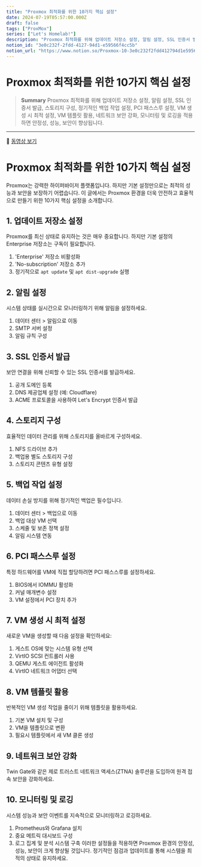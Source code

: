 ```yaml
---
title: "Proxmox 최적화를 위한 10가지 핵심 설정"
date: 2024-07-19T05:57:00.000Z
draft: false
tags: ["ProxMox"]
series: ["Let's Homelab!"]
description: "Proxmox 최적화를 위해 업데이트 저장소 설정, 알림 설정, SSL 인증서 발급, 스토리지 구성, 정기적인 백업 작업 설정, PCI 패스스루 설정, VM 생성 시 최적 설정, VM 템플릿 활용, 네트워크 보안 강화, 모니터링 및 로깅을 적용하면 안정성, 성능, 보안이 향상됩니다."
notion_id: "3e0c232f-2fdd-4127-94d1-e59566f4cc5b"
notion_url: "https://www.notion.so/Proxmox-10-3e0c232f2fdd412794d1e59566f4cc5b"
---
```


# Proxmox 최적화를 위한 10가지 핵심 설정

> **Summary**
> Proxmox 최적화를 위해 업데이트 저장소 설정, 알림 설정, SSL 인증서 발급, 스토리지 구성, 정기적인 백업 작업 설정, PCI 패스스루 설정, VM 생성 시 최적 설정, VM 템플릿 활용, 네트워크 보안 강화, 모니터링 및 로깅을 적용하면 안정성, 성능, 보안이 향상됩니다.

---

🎥 [동영상 보기](https://www.youtube.com/watch?v=VAJWUZ3sTSI)

# Proxmox 최적화를 위한 10가지 핵심 설정

Proxmox는 강력한 하이퍼바이저 플랫폼입니다. 하지만 기본 설정만으로는 최적의 성능과 보안을 보장하기 어렵습니다. 이 글에서는 Proxmox 환경을 더욱 안전하고 효율적으로 만들기 위한 10가지 핵심 설정을 소개합니다.

## 1. 업데이트 저장소 설정

Proxmox를 최신 상태로 유지하는 것은 매우 중요합니다. 하지만 기본 설정의 Enterprise 저장소는 구독이 필요합니다.

1. 'Enterprise' 저장소 비활성화
1. 'No-subscription' 저장소 추가
1. 정기적으로 `apt update` 및 `apt dist-upgrade` 실행
## 2. 알림 설정

시스템 상태를 실시간으로 모니터링하기 위해 알림을 설정하세요.

1. 데이터 센터 > 알림으로 이동
1. SMTP 서버 설정
1. 알림 규칙 구성
## 3. SSL 인증서 발급

보안 연결을 위해 신뢰할 수 있는 SSL 인증서를 발급하세요.

1. 공개 도메인 등록
1. DNS 제공업체 설정 (예: Cloudflare)
1. ACME 프로토콜을 사용하여 Let's Encrypt 인증서 발급
## 4. 스토리지 구성

효율적인 데이터 관리를 위해 스토리지를 올바르게 구성하세요.

1. NFS 드라이브 추가
1. 백업용 별도 스토리지 구성
1. 스토리지 콘텐츠 유형 설정
## 5. 백업 작업 설정

데이터 손실 방지를 위해 정기적인 백업은 필수입니다.

1. 데이터 센터 > 백업으로 이동
1. 백업 대상 VM 선택
1. 스케줄 및 보존 정책 설정
1. 알림 시스템 연동
## 6. PCI 패스스루 설정

특정 하드웨어를 VM에 직접 할당하려면 PCI 패스스루를 설정하세요.

1. BIOS에서 IOMMU 활성화
1. 커널 매개변수 설정
1. VM 설정에서 PCI 장치 추가
## 7. VM 생성 시 최적 설정

새로운 VM을 생성할 때 다음 설정을 확인하세요:

1. 게스트 OS에 맞는 시스템 유형 선택
1. VirtIO SCSI 컨트롤러 사용
1. QEMU 게스트 에이전트 활성화
1. VirtIO 네트워크 어댑터 선택
## 8. VM 템플릿 활용

반복적인 VM 생성 작업을 줄이기 위해 템플릿을 활용하세요.

1. 기본 VM 설치 및 구성
1. VM을 템플릿으로 변환
1. 필요시 템플릿에서 새 VM 클론 생성
## 9. 네트워크 보안 강화

Twin Gate와 같은 제로 트러스트 네트워크 액세스(ZTNA) 솔루션을 도입하여 원격 접속 보안을 강화하세요.

## 10. 모니터링 및 로깅

시스템 성능과 보안 이벤트를 지속적으로 모니터링하고 로깅하세요.

1. Prometheus와 Grafana 설치
1. 중요 메트릭 대시보드 구성
1. 로그 집계 및 분석 시스템 구축
이러한 설정들을 적용하면 Proxmox 환경의 안정성, 성능, 보안이 크게 향상될 것입니다. 정기적인 점검과 업데이트를 통해 시스템을 최적의 상태로 유지하세요.

